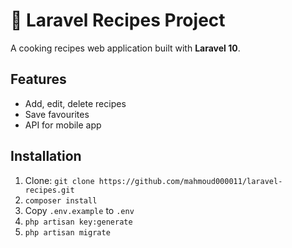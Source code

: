 # 🍲 Laravel Recipes Project

A cooking recipes web application built with **Laravel 10**.

## Features
- Add, edit, delete recipes
- Save favourites
- API for mobile app

## Installation
1. Clone: `git clone https://github.com/mahmoud000011/laravel-recipes.git`
2. `composer install`
3. Copy `.env.example` to `.env`
4. `php artisan key:generate`
5. `php artisan migrate`
